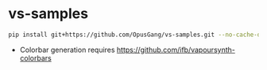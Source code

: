 # vs-samples

```sh
pip install git+https://github.com/OpusGang/vs-samples.git --no-cache-dir -U
```

* Colorbar generation requires https://github.com/ifb/vapoursynth-colorbars
